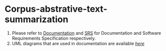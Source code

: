 # Corpus-abstrative-text-summarization

1. Please refer to [Documentation](/Documentation.pdf) and [SRS](/SRS_Final.pdf) for Documentation and Software Requirements Specification respectively.
2. UML diagrams that are used in documentation are available *[here](https://github.com/sundeshgupta/Corpus-abstractive-text-summarization/tree/master/uml)*
